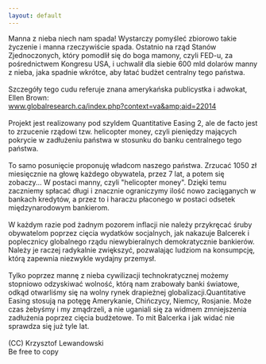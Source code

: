 ```yaml
---
layout: default
---
```


<!--51-->
Manna z nieba niech nam spada! Wystarczy pomyśleć zbiorowo takie życzenie i manna rzeczywiście spada. Ostatnio na rząd Stanów Zjednoczonych, który pomodlił się do boga mamony, czyli FED-u, za pośrednictwem Kongresu USA, i uchwalił dla siebie 600 mld dolarów manny z nieba, jaka spadnie wkrótce, aby łatać budżet centralny tego państwa.<br><br>Szczegóły tego cudu referuje znana amerykańska publicystka i adwokat, Ellen Brown:<br><a target="" title="" href="http://www.globalresearch.ca/index.php?context=va&amp;aid=22014">www.globalresearch.ca/index.php?context=va&amp;aid=22014</a><br><br>Projekt jest realizowany pod szyldem Quantitative Easing 2, ale de facto jest to zrzucenie rządowi tzw. helicopter money, czyli pieniędzy mających pokrycie w zadłużeniu państwa w stosunku do banku centralnego tego państwa.<br><br>To samo posunięcie proponuję władcom naszego państwa. Zrzucać 1050 zł miesięcznie na głowę każdego obywatela, przez 7 lat, a potem się zobaczy... W postaci manny, czyli "helicopter money". Dzięki temu zaczniemy spłacać długi i znacznie ograniczymy ilość nowo zaciąganych w bankach kredytów, a przez to i haraczu płaconego w postaci odsetek międzynarodowym bankierom.<br><br>W każdym razie pod żadnym pozorem inflacji nie należy przykręcać śruby obywatelom poprzez cięcia wydatków socjalnych, jak nakazuje Balcerek i poplecznicy globalnego rządu niewybieralnych demokratycznie bankierów. Należy je raczej radykalnie zwiększyć, pozwalając ludziom na konsumpcję, którą zapewnia niezwykle wydajny przemysł.<br><br>Tylko poprzez mannę z nieba cywilizacji technokratycznej możemy stopniowo odzyskiwać wolność, którą nam zrabowały banki światowe, odkąd otwarliśmy się na wolny rynek drapieżnej globalizacji.Quantitative Easing stosują na potęgę Amerykanie, Chińczycy, Niemcy, Rosjanie. Może czas żebyśmy i my zmądrzeli, a nie uganiali się za widmem zmniejszenia zadłużenia poprzez cięcia budżetowe. To mit Balcerka i jak widać nie sprawdza się już tyle lat.<br><br>(CC) Krzysztof Lewandowski<br>Be free to copy<br><br><br>